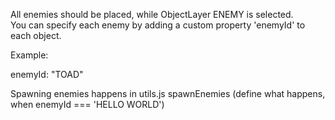 All enemies should be placed, while ObjectLayer ENEMY is selected.  
You can specify each enemy by adding a custom property 'enemyId' to each object.  

Example:  

enemyId: "TOAD"  

Spawning enemies happens in utils.js spawnEnemies (define what happens, when enemyId === 'HELLO WORLD')

